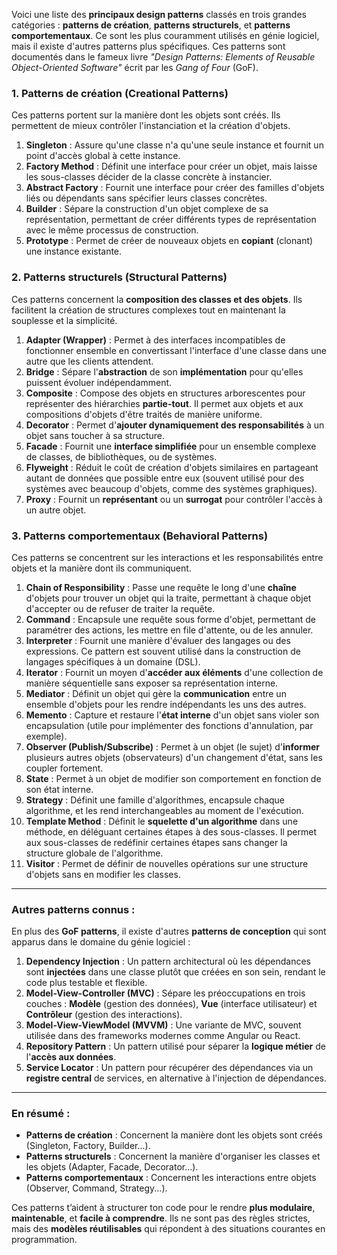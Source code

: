 Voici une liste des **principaux design patterns** classés en trois grandes catégories : **patterns de création**, **patterns structurels**, et **patterns comportementaux**. Ce sont les plus couramment utilisés en génie logiciel, mais il existe d'autres patterns plus spécifiques. Ces patterns sont documentés dans le fameux livre *"Design Patterns: Elements of Reusable Object-Oriented Software"* écrit par les *Gang of Four* (GoF).

### 1. **Patterns de création (Creational Patterns)**

Ces patterns portent sur la manière dont les objets sont créés. Ils permettent de mieux contrôler l'instanciation et la création d'objets.

1. **Singleton** : Assure qu'une classe n'a qu'une seule instance et fournit un point d'accès global à cette instance.
2. **Factory Method** : Définit une interface pour créer un objet, mais laisse les sous-classes décider de la classe concrète à instancier.
3. **Abstract Factory** : Fournit une interface pour créer des familles d'objets liés ou dépendants sans spécifier leurs classes concrètes.
4. **Builder** : Sépare la construction d'un objet complexe de sa représentation, permettant de créer différents types de représentation avec le même processus de construction.
5. **Prototype** : Permet de créer de nouveaux objets en **copiant** (clonant) une instance existante.

### 2. **Patterns structurels (Structural Patterns)**

Ces patterns concernent la **composition des classes et des objets**. Ils facilitent la création de structures complexes tout en maintenant la souplesse et la simplicité.

1. **Adapter (Wrapper)** : Permet à des interfaces incompatibles de fonctionner ensemble en convertissant l'interface d'une classe dans une autre que les clients attendent.
2. **Bridge** : Sépare l'**abstraction** de son **implémentation** pour qu'elles puissent évoluer indépendamment.
3. **Composite** : Compose des objets en structures arborescentes pour représenter des hiérarchies **partie-tout**. Il permet aux objets et aux compositions d'objets d'être traités de manière uniforme.
4. **Decorator** : Permet d'**ajouter dynamiquement des responsabilités** à un objet sans toucher à sa structure.
5. **Facade** : Fournit une **interface simplifiée** pour un ensemble complexe de classes, de bibliothèques, ou de systèmes.
6. **Flyweight** : Réduit le coût de création d'objets similaires en partageant autant de données que possible entre eux (souvent utilisé pour des systèmes avec beaucoup d'objets, comme des systèmes graphiques).
7. **Proxy** : Fournit un **représentant** ou un **surrogat** pour contrôler l'accès à un autre objet.

### 3. **Patterns comportementaux (Behavioral Patterns)**

Ces patterns se concentrent sur les interactions et les responsabilités entre objets et la manière dont ils communiquent.

1. **Chain of Responsibility** : Passe une requête le long d'une **chaîne** d'objets pour trouver un objet qui la traite, permettant à chaque objet d'accepter ou de refuser de traiter la requête.
2. **Command** : Encapsule une requête sous forme d'objet, permettant de paramétrer des actions, les mettre en file d'attente, ou de les annuler.
3. **Interpreter** : Fournit une manière d'évaluer des langages ou des expressions. Ce pattern est souvent utilisé dans la construction de langages spécifiques à un domaine (DSL).
4. **Iterator** : Fournit un moyen d'**accéder aux éléments** d'une collection de manière séquentielle sans exposer sa représentation interne.
5. **Mediator** : Définit un objet qui gère la **communication** entre un ensemble d'objets pour les rendre indépendants les uns des autres.
6. **Memento** : Capture et restaure l'**état interne** d'un objet sans violer son encapsulation (utile pour implémenter des fonctions d'annulation, par exemple).
7. **Observer (Publish/Subscribe)** : Permet à un objet (le sujet) d'**informer** plusieurs autres objets (observateurs) d'un changement d'état, sans les coupler fortement.
8. **State** : Permet à un objet de modifier son comportement en fonction de son état interne.
9. **Strategy** : Définit une famille d'algorithmes, encapsule chaque algorithme, et les rend interchangeables au moment de l'exécution.
10. **Template Method** : Définit le **squelette d'un algorithme** dans une méthode, en déléguant certaines étapes à des sous-classes. Il permet aux sous-classes de redéfinir certaines étapes sans changer la structure globale de l'algorithme.
11. **Visitor** : Permet de définir de nouvelles opérations sur une structure d'objets sans en modifier les classes.

---

### Autres patterns connus :
En plus des **GoF patterns**, il existe d'autres **patterns de conception** qui sont apparus dans le domaine du génie logiciel :

1. **Dependency Injection** : Un pattern architectural où les dépendances sont **injectées** dans une classe plutôt que créées en son sein, rendant le code plus testable et flexible.
2. **Model-View-Controller (MVC)** : Sépare les préoccupations en trois couches : **Modèle** (gestion des données), **Vue** (interface utilisateur) et **Contrôleur** (gestion des interactions).
3. **Model-View-ViewModel (MVVM)** : Une variante de MVC, souvent utilisée dans des frameworks modernes comme Angular ou React.
4. **Repository Pattern** : Un pattern utilisé pour séparer la **logique métier** de l'**accès aux données**.
5. **Service Locator** : Un pattern pour récupérer des dépendances via un **registre central** de services, en alternative à l'injection de dépendances.

---

### En résumé :

- **Patterns de création** : Concernent la manière dont les objets sont créés (Singleton, Factory, Builder...).
- **Patterns structurels** : Concernent la manière d'organiser les classes et les objets (Adapter, Facade, Decorator...).
- **Patterns comportementaux** : Concernent les interactions entre objets (Observer, Command, Strategy...).

Ces patterns t’aident à structurer ton code pour le rendre **plus modulaire**, **maintenable**, et **facile à comprendre**. Ils ne sont pas des règles strictes, mais des **modèles réutilisables** qui répondent à des situations courantes en programmation.